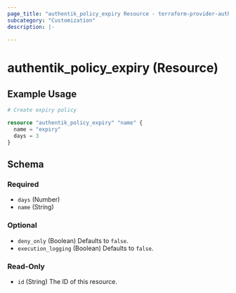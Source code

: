 ```yaml
---
page_title: "authentik_policy_expiry Resource - terraform-provider-authentik"
subcategory: "Customization"
description: |-
  
---
```


# authentik_policy_expiry (Resource)



## Example Usage

```terraform
# Create expiry policy

resource "authentik_policy_expiry" "name" {
  name = "expiry"
  days = 3
}
```

<!-- schema generated by tfplugindocs -->
## Schema

### Required

- `days` (Number)
- `name` (String)

### Optional

- `deny_only` (Boolean) Defaults to `false`.
- `execution_logging` (Boolean) Defaults to `false`.

### Read-Only

- `id` (String) The ID of this resource.
